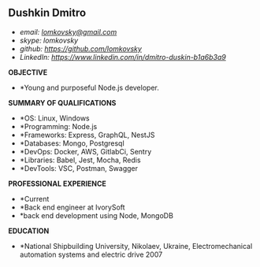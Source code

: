 ## Dushkin Dmitro
* *email: lomkovsky@gmail.com*
* *skype: lomkovsky*
* *github: https://github.com/lomkovsky*
* *LinkedIn: https://www.linkedin.com/in/dmitro-duskin-b1a6b3a9*

**OBJECTIVE**

* *Young and purposeful Node.js developer.

**SUMMARY OF QUALIFICATIONS**
* *OS: Linux, Windows
* *Programming: Node.js
* *Frameworks: Express, GraphQL, NestJS
* *Databases: Mongo, Postgresql
* *DevOps: Docker, AWS, GitlabCi, Sentry
* *Libraries: Babel, Jest, Mocha, Redis
* *DevTools: VSC, Postman, Swagger

**PROFESSIONAL EXPERIENCE**

* *Current
* *Back end engineer at IvorySoft
* *back end development using Node, MongoDB

**EDUCATION**
* *National Shipbuilding University,  Nikolaev, Ukraine, Electromechanical automation systems and electric drive 2007
